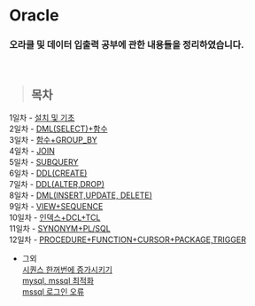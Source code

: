 Oracle
==============

### 오라클 및 데이터 입출력 공부에 관한 내용들을 정리하였습니다.

<br/>

> ## 목차 <br>
 1일차 - [설치 및 기초](https://github.com/Kalph/OracleStudy/tree/master/1Day) <br/>
 2일차 - [DML(SELECT)+함수](https://github.com/Kalph/OracleStudy/tree/master/2Day) <br/>
 3일차 - [함수+GROUP_BY](https://github.com/Kalph/OracleStudy/tree/master/3Day) <br/>
 4일차 - [JOIN](https://github.com/Kalph/OracleStudy/tree/master/4Day)<br/>
 5일차 - [SUBQUERY](https://github.com/Kalph/OracleStudy/tree/master/5Day)</br>
 6일차 - [DDL(CREATE)](https://github.com/Kalph/OracleStudy/tree/master/6Day)</br>
 7일차 - [DDL(ALTER,DROP)](https://github.com/Kalph/OracleStudy/tree/master/7Day)</br>
 8일차 - [DML(INSERT,UPDATE, DELETE)](https://github.com/Kalph/OracleStudy/tree/master/8Day)</br>
 9일차 - [VIEW+SEQUENCE](https://github.com/Kalph/OracleStudy/tree/master/9Day)</br>
 10일차 - [인덱스+DCL+TCL](https://github.com/Kalph/OracleStudy/tree/master/10Day)</br>
 11일차 - [SYNONYM+PL/SQL](https://github.com/Kalph/OracleStudy/tree/master/11Day)</br>
 12일차 - [PROCEDURE+FUNCTION+CURSOR+PACKAGE,TRIGGER](https://github.com/Kalph/OracleStudy/tree/master/12Day)<br/>
    
* 그외<br/>
 [시퀀스 한꺼번에 증가시키기](https://github.com/Kalph/OracleStudy/blob/master/%EA%B7%B8%EC%99%B8/01.%20Increment%20sequence.md) <br/>
 [mysql, mssql 최적화](https://github.com/Kalph/OracleStudy/blob/master/%EA%B7%B8%EC%99%B8/02.%20mssql_mysql_DB_Optimization.md) <br/>
 [mssql 로그인 오류](https://blog.naver.com/kjskhj04366/221825988970) <br/>
 []() <br/>
 
 


